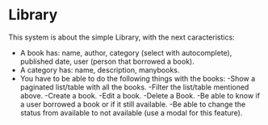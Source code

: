 # Library
 
This system is about the simple Library, with the next caracteristics:

- A book has: name, author, category (select with
autocomplete), published date, user (person that
borrowed a book).
- A category has: name, description, manybooks.
- You have to be able to do the following things with
the books:
    -Show a paginated list/table with all the books.
    -Filter the list/table mentioned above.
    -Create a book.
    -Edit a book.
    -Delete a Book.
    -Be able to know if a user borrowed a book or if it
    still available.
    -Be able to change the status from available to
    not available (use a modal for this feature).

